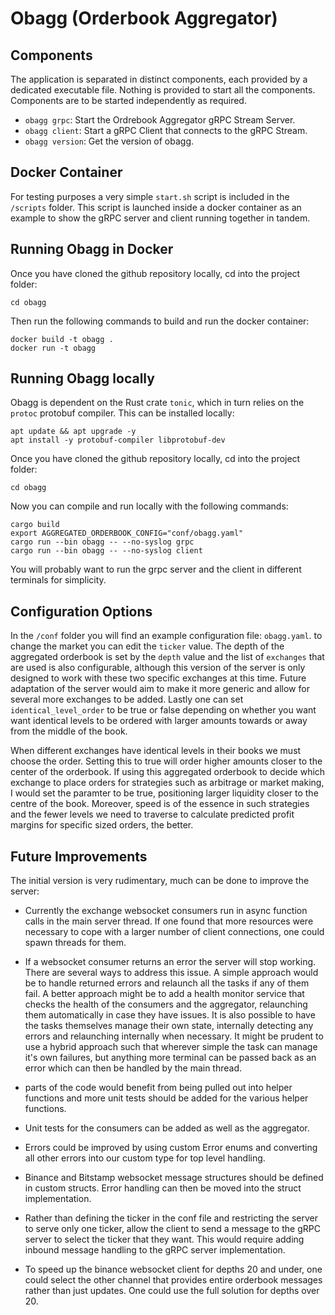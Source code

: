 # Obagg (Orderbook Aggregator)

## Components

The application is separated in distinct components, each provided by a
dedicated executable file. Nothing is provided to start all the components.
Components are to be started independently as required.

- `obagg grpc`: Start the Ordrebook Aggregator gRPC Stream Server.
- `obagg client`: Start a gRPC Client that connects to the gRPC Stream.
- `obagg version`: Get the version of obagg.


## Docker Container

For testing purposes a very simple `start.sh` script is included in the
`/scripts` folder. This script is launched inside a docker container as an
example to show the gRPC server and client running together in tandem.

## Running Obagg in Docker

Once you have cloned the github repository locally, cd into the project folder:

```cd obagg```

Then run the following commands to build and run the docker container:

```
docker build -t obagg .
docker run -t obagg
```

## Running Obagg locally

Obagg is dependent on the Rust crate `tonic`, which in turn relies on the
`protoc` protobuf compiler. This can be installed locally:

```
apt update && apt upgrade -y
apt install -y protobuf-compiler libprotobuf-dev
```

Once you have cloned the github repository locally, cd into the project folder:

```cd obagg```

Now you can compile and run locally with the following commands:
```
cargo build
export AGGREGATED_ORDERBOOK_CONFIG="conf/obagg.yaml"
cargo run --bin obagg -- --no-syslog grpc
cargo run --bin obagg -- --no-syslog client
```

You will probably want to run the grpc server and the client in different
terminals for simplicity.


## Configuration Options

In the `/conf` folder you will find an example configuration file: `obagg.yaml`.
to change the market you can edit the `ticker` value. The depth of the
aggregated orderbook is set by the `depth` value and the list of `exchanges`
that are used is also configurable, although this version of the server is only
designed to work with these two specific exchanges at this time. Future
adaptation of the server would aim to make it more generic and allow for several
more exchanges to be added. Lastly one can set `identical_level_order` to be
true or false depending on whether you want want identical levels to be ordered
with larger amounts towards or away from the middle of the book.

When different exchanges have identical levels in their books we must choose
the order. Setting this to true will order higher amounts closer to the center
of the orderbook. If using this aggregated orderbook to decide which exchange
to place orders for strategies such as arbitrage or market making, I would
set the paramter to be true, positioning larger liquidity closer to the centre
of the book. Moreover, speed is of the essence in such strategies and the fewer
levels we need to traverse to calculate predicted profit margins for specific
sized orders, the better.

## Future Improvements

The initial version is very rudimentary, much can be done to improve the server:

- Currently the exchange websocket consumers run in async function calls in the
main server thread. If one found that more resources were necessary to cope with
a larger number of client connections, one could spawn threads for them.

- If a websocket consumer returns an error the server will stop working. There
are several ways to address this issue. A simple approach would be to handle
returned errors and relaunch all the tasks if any of them fail. A better
approach might be to add a health monitor service that checks the health of the
consumers and the aggregator, relaunching them automatically in case they have
issues. It is also possible to have the tasks themselves manage their own state,
internally detecting any errors and relaunching internally when necessary. It
might be prudent to use a hybrid approach such that wherever simple the task
can manage it's own failures, but anything more terminal can be passed back as
an error which can then be handled by the main thread.

- parts of the code would benefit from being pulled out into helper functions
and more unit tests should be added for the various helper functions.

- Unit tests for the consumers can be added as well as the aggregator.

- Errors could be improved by using custom Error enums and converting all other
  errors into our custom type for top level handling.

- Binance and Bitstamp websocket message structures should be defined in custom
  structs. Error handling can then be moved into the struct implementation.

- Rather than defining the ticker in the conf file and restricting the server
  to serve only one ticker, allow the client to send a message to the gRPC
  server to select the ticker that they want. This would require adding inbound 
  message handling to the gRPC server implementation.

- To speed up the binance websocket client for depths 20 and under, one could
  select the other channel that provides entire orderbook messages rather than
  just updates. One could use the full solution for depths over 20.
